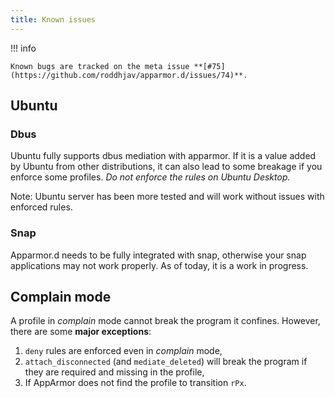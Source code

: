 ```yaml
---
title: Known issues
---
```


!!! info

    Known bugs are tracked on the meta issue **[#75](https://github.com/roddhjav/apparmor.d/issues/74)**.

## Ubuntu

### Dbus

Ubuntu fully supports dbus mediation with apparmor. If it is a value added by Ubuntu from other distributions, it can also lead to some breakage if you enforce some profiles. *Do not enforce the rules on Ubuntu Desktop.*

Note: Ubuntu server has been more tested and will work without issues with enforced rules.

### Snap

Apparmor.d needs to be fully integrated with snap, otherwise your snap applications may not work properly. As of today, it is a work in progress.


## Complain mode

A profile in *complain* mode cannot break the program it confines. However, there are some **major exceptions**:

1. `deny` rules are enforced even in *complain* mode,
2. `attach_disconnected` (and `mediate_deleted`) will break the program if they are required and missing in the profile,
3. If AppArmor does not find the profile to transition `rPx`.


